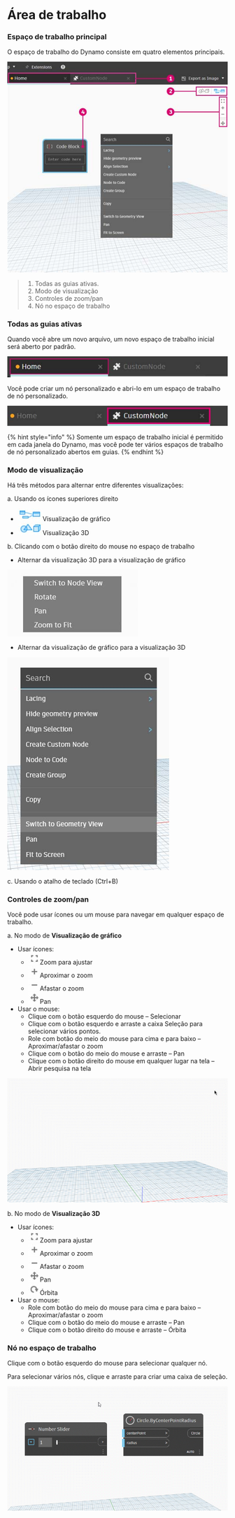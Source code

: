 # Área de trabalho

### Espaço de trabalho principal

O espaço de trabalho do Dynamo consiste em quatro elementos principais.

![](<./images/3-1/workspace - ui.jpg>)

> 1. Todas as guias ativas.
> 2. Modo de visualização
> 3. Controles de zoom/pan
> 4. Nó no espaço de trabalho

### Todas as guias ativas

Quando você abre um novo arquivo, um novo espaço de trabalho inicial será aberto por padrão.

![](<./images/3-1/workspace - home tab.jpg>)

Você pode criar um nó personalizado e abri-lo em um espaço de trabalho de nó personalizado.

![](<./images/3-1/workspace - custom node tab.jpg>)

{% hint style="info" %}
Somente um espaço de trabalho inicial é permitido em cada janela do Dynamo, mas você pode ter vários espaços de trabalho de nó personalizado abertos em guias.
{% endhint %}

### Modo de visualização

Há três métodos para alternar entre diferentes visualizações:

a. Usando os ícones superiores direito

* ![](<./images/3-1/3-1-04 Graph preview icon.jpg>)Visualização de gráfico
* ![](<./images/3-1/3-1-05 3D preview icon.jpg>)Visualização 3D

b. Clicando com o botão direito do mouse no espaço de trabalho

* Alternar da visualização 3D para a visualização de gráfico

![](<./images/3-1/3-1-06 right click switch to graph preview.jpg>)

* Alternar da visualização de gráfico para a visualização 3D

![](<./images/3-1/workspace - right click switch to geometry.jpg>)

c. Usando o atalho de teclado (Ctrl+B)

### Controles de zoom/pan

Você pode usar ícones ou um mouse para navegar em qualquer espaço de trabalho.

a. No modo de **Visualização de gráfico**

* Usar ícones:
   * ![](<./images/3-1/3-1-08 graph preview zoom to fitpsd.jpg>)Zoom para ajustar
   * ![](<./images/3-1/3-1-09 graph preview zoom in.jpg>)Aproximar o zoom
   * ![](<./images/3-1/3-1-10 graph preview zoom out.jpg>)Afastar o zoom
   * ![](<./images/3-1/3-1-11 graph preview pan.jpg>)Pan
* Usar o mouse:
   * Clique com o botão esquerdo do mouse – Selecionar
   * Clique com o botão esquerdo e arraste a caixa Seleção para selecionar vários pontos.
   * Role com botão do meio do mouse para cima e para baixo – Aproximar/afastar o zoom
   * Clique com o botão do meio do mouse e arraste – Pan
   * Clique com o botão direito do mouse em qualquer lugar na tela – Abrir pesquisa na tela

![](<./images/3-1/workspace - in canvas search.gif>)

b. No modo de **Visualização 3D**

* Usar ícones:
   * ![](<./images/3-1/3-1-08 graph preview zoom to fitpsd.jpg>)Zoom para ajustar
   * ![](<./images/3-1/3-1-09 graph preview zoom in.jpg>)Aproximar o zoom
   * ![](<./images/3-1/3-1-10 graph preview zoom out.jpg>)Afastar o zoom
   * ![](<./images/3-1/3-1-11 graph preview pan.jpg>)Pan
   * ![](<./images/3-1/3-1-13 3D preview orbit.jpg>)Órbita
* Usar o mouse:
   * Role com botão do meio do mouse para cima e para baixo – Aproximar/afastar o zoom
   * Clique com o botão do meio do mouse e arraste – Pan
   * Clique com o botão direito do mouse e arraste – Órbita

### Nó no espaço de trabalho

Clique com o botão esquerdo do mouse para selecionar qualquer nó.

Para selecionar vários nós, clique e arraste para criar uma caixa de seleção.

![](<./images/3-1/workspace - selection box.gif>)
